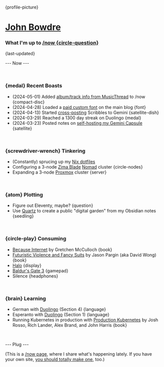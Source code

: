 {profile-picture}

# [John Bowdre](https://jbowdre.lol)

### What I'm up to [/now {circle-question}](https://nownownow.com/about)

{last-updated}

--- Now ---

<script src="https://status.lol/jbowdre.js?time&link&fluent&pretty"></script>

<br>

### {medal} Recent Boasts
- (2024-05-01) Added [album/track info from MusicThread](https://scribbles.jbowdre.lol/post/adding-musicthread-to-my-now-page) to /now {compact-disc}
- (2024-04-28) Loaded a [paid custom font](https://runtimeterror.dev/using-custom-font-hugo/) on the main blog {font}
- (2024-04-13) Started [cross-posting](https://scribbles.jbowdre.lol/post/from-scribbles-to-gemini-with-echofeed) Scribbles to Gemini {satellite-dish}
- (2024-03-29) Reached a 1300 day streak on Duolingo {medal}
- (2024-03-23) Posted notes on [self-hosting my Gemini Capsule](https://runtimeterror.dev/gemini-capsule-gempost-github-actions/) {satellite}

<br>

### {screwdriver-wrench} Tinkering
- (Constantly) sprucing up my [Nix dotfiles](https://github.com/jbowdre/dotfiles)
- Configuring a 3-node [Zima Blade](https://www.zimaboard.com/blade/) [Nomad](https://www.nomadproject.io/) cluster {circle-nodes}
- Expanding a 3-node [Proxmox](https://www.proxmox.com/en/proxmox-virtual-environment/overview) cluster {server}

<br>

### {atom} Plotting
- Figure out Eleventy, maybe? {question}
- Use [Quartz](https://quartz.jzhao.xyz/) to create a public "digital garden" from my Obsidian notes {seedling}

<br>

### {circle-play} Consuming
- [Because Internet](https://gretchenmcculloch.com/book/) by Gretchen McCulloch {book}
- [Futuristic Violence and Fancy Suits](https://johndiesattheend.com/futuristic-violence-fancy-suits/) by Jason Pargin (aka David Wong) {book}
- [Halo](https://www.imdb.com/title/tt2934286/) {display}
- [Baldur's Gate 3](https://store.steampowered.com/app/1086940/Baldurs_Gate_3/) {gamepad}
- <span id="now-playing">Silence</span> {headphones}

<br>

### {brain} Learning
- German with [Duolingo](https://www.duolingo.com/) (Section 4) {language}
- Esperanto with [Duolingo](https://www.duolingo.com/) (Section 1) {language}
- Running Kubernetes in production with [Production Kubernetes](https://www.oreilly.com/library/view/production-kubernetes/9781492092292/) by Josh Rosso, Rich Lander, Alex Brand, and John Harris {book}

<br>

--- Plug ---

(This is a [/now page](https://nownownow.com/about), where I share what's happening lately. If you have your own site, [you should totally make one](https://nownownow.com/about), too.)










